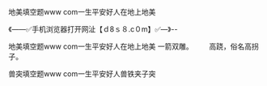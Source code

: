 地美填空题www com一生平安好人在地上地美

《——✅手机浏览器打开网沚【ｄ8ｓ８.c０m】✅—》--

地美填空题www com一生平安好人在地上地美		一箭双雕。
　　高跷，俗名高拐子。





兽突填空题www com一生平安好人兽铁夹子突
